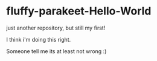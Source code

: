 # fluffy-parakeet-Hello-World
just another repository, but still my first!

I think i'm doing this right.

Someone tell me its at least not wrong :)
